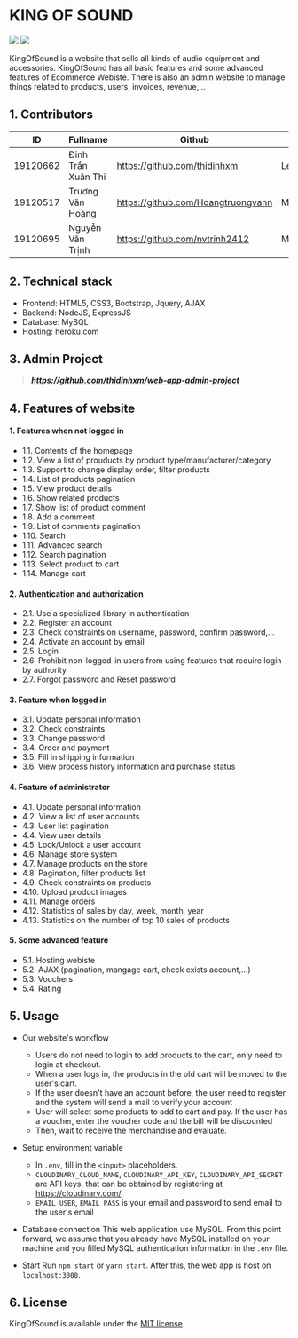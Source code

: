 # KING OF SOUND
    
<p align="left">
<img src="https://img.shields.io/badge/version-1.0.0-blue">
<img src="https://img.shields.io/badge/platforms-Web-orange.svg">
</p>

KingOfSound is a website that sells all kinds of audio equipment and accessories. KingOfSound has all basic features and some advanced features of Ecommerce Webiste. There is also an admin website to manage things related to products, users, invoices, revenue,...

## 1. Contributors

|    ID    |      Fullname      |            Github                  |  Role  |
| -------- | ------------------ | ---------------------------------- | ------ |
| 19120662 | Đinh Trần Xuân Thi | https://github.com/thidinhxm       | Leader |
| 19120517 | Trương Văn Hoàng   | https://github.com/Hoangtruongvann | Member |
| 19120695 | Nguyễn Văn Trịnh   | https://github.com/nvtrinh2412     | Member |

## 2. Technical stack
- Frontend: HTML5, CSS3, Bootstrap, Jquery, AJAX
- Backend: NodeJS, ExpressJS
- Database: MySQL
- Hosting: heroku.com


## 3. Admin Project
> ***https://github.com/thidinhxm/web-app-admin-project***

## 4. Features of website
#### 1. Features when not logged in
- 1.1. Contents of the homepage
- 1.2. View a list of prouducts by product type/manufacturer/category
- 1.3. Support to change display order, filter products
- 1.4. List of products pagination
- 1.5. View product details
- 1.6. Show related products
- 1.7. Show list of product comment
- 1.8. Add a comment
- 1.9. List of comments pagination
- 1.10. Search
- 1.11. Advanced search
- 1.12. Search pagination
- 1.13. Select product to cart
- 1.14. Manage cart

#### 2. Authentication and authorization
- 2.1. Use a specialized library in authentication
- 2.2. Register an account
- 2.3. Check constraints on username, password, confirm password,...
- 2.4. Activate an account by email
- 2.5. Login
- 2.6. Prohibit non-logged-in users from using features that require login by authority
- 2.7. Forgot password and Reset password

#### 3. Feature when logged in
- 3.1. Update personal information
- 3.2. Check constraints
- 3.3. Change password
- 3.4. Order and payment
- 3.5. Fill in shipping information
- 3.6. View process history information and purchase status

#### 4. Feature of administrator
- 4.1. Update personal information
- 4.2. View a list of user accounts
- 4.3. User list pagination
- 4.4. View user details
- 4.5. Lock/Unlock a user account
- 4.6. Manage store system
- 4.7. Manage products on the store
- 4.8. Pagination, filter products list
- 4.9. Check constraints on products
- 4.10. Upload product images
- 4.11. Manage orders
- 4.12. Statistics of sales by day, week, month, year
- 4.13. Statistics on the number of top 10 sales of products

#### 5. Some advanced feature
- 5.1. Hosting webiste
- 5.2. AJAX (pagination, mangage cart, check exists account,...)
- 5.3. Vouchers
- 5.4. Rating

## 5. Usage
    
* Our website's workflow
    - Users do not need to login to add products to the cart, only need to login at checkout.
    - When a user logs in, the products in the old cart will be moved to the user's cart.
    - If the user doesn't have an account before, the user need to register and the system will send a mail to verify your account
    - User will select some products to add to cart and pay. If the user has a voucher, enter the voucher code and the bill will be discounted
    - Then, wait to receive the merchandise and evaluate.

* Setup environment variable
    - In `.env`, fill in the `<input>` placeholders.
    - `CLOUDINARY_CLOUD_NAME`, `CLOUDINARY_API_KEY`, `CLOUDINARY_API_SECRET` are API keys, that can be obtained by registering at https://cloudinary.com/
    - `EMAIL_USER`, `EMAIL_PASS` is your email and password to send email to the user's email
* Database connection
    This web application use MySQL. From this point forward, we assume that you already have MySQL installed on your machine and you filled MySQL authentication information in the `.env` file.
* Start
    Run `npm start` or `yarn start`. After this, the web app is host on `localhost:3000`.

## 6. License

KingOfSound is available under the [MIT license](https://opensource.org/licenses/MIT).



